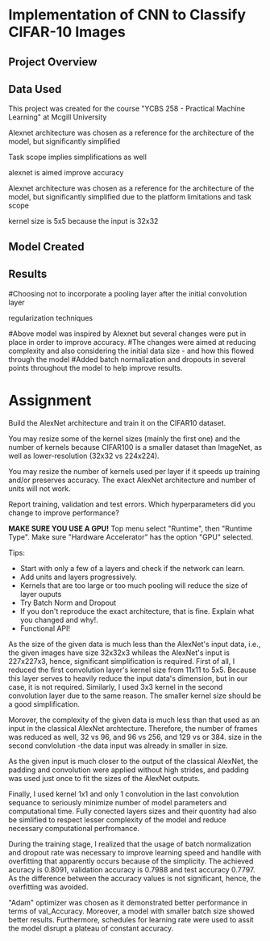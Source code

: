 # Implementation of CNN to Classify CIFAR-10 Images
## Project Overview


## Data Used
This project was created for the course "YCBS 258 - Practical Machine Learning" at Mcgill University

Alexnet architecture was chosen as a reference for the architecture of the model, but significantly simplified

Task scope implies simplifications as well

alexnet is aimed improve accuracy

Alexnet architecture was chosen as a reference for the architecture of the model, but significantly simplified due to the platform limitations and task scope

kernel size is 5x5 because the input is 32x32

## Model Created

## Results



 #Choosing not to incorporate a pooling layer after the initial convolution layer 


regularization techniques

#Above model was inspired by Alexnet but several changes were put in place in order to improve accuracy.
#The changes were aimed at reducing complexity and also considering the initial data size - and how this flowed through the model
#Added batch normalization and dropouts in several points throughout the model to help improve results.


# Assignment
Build the AlexNet architecture and train it on the CIFAR10 dataset.

You may resize some of the kernel sizes (mainly the first one) and the number of kernels because CIFAR100 is a smaller dataset than ImageNet, as well as lower-resolution (32x32 vs 224x224).

You may resize the number of kernels used per layer if it speeds up training and/or preserves accuracy. The exact AlexNet architecture and number of units will not work.

Report training, validation and test errors. Which hyperparameters did you change to improve performance?

**MAKE SURE YOU USE A GPU!** Top menu select "Runtime", then "Runtime Type". Make sure "Hardware Accelerator" has the option "GPU" selected.

Tips:
- Start with only a few of a layers and check if the network can learn.
- Add units and layers progressively.
- Kernels that are too large or too much pooling will reduce the size of layer ouputs
- Try Batch Norm and Dropout
- If you don't reproduce the exact architecture, that is fine. Explain what you changed and why!.
- Functional API!

As the size of the given data is much less than the AlexNet's input data, i.e., the given images have size 32x32x3 whileas the AlexNet's input is 227x227x3, hence, significant simplification is required. First of all, I reduced the first convolution layer's kernel size from 11x11 to 5x5. Because this layer serves to heavily reduce the input data's dimension, but in our case, it is not required. Similarly, I used 3x3 kernel in the second convolution layer due to the same reason. The smaller kernel size should be a good simplification.

Morover, the complexity of the given data is much less than that used as an input in the classical AlexNet archtecture. Therefore, the number of frames was reduced as well, 32 vs 96, and 96 vs 256, and 129 vs or 384. size in the second convlolution -the data input was already in smaller in size.

As the given input is much closer to the output of the classical AlexNet, the padding and convolution were applied without high strides, and padding was used just once to fit the sizes of the AlexNet outputs.

Finally, I used kernel 1x1 and only 1 convolution in the last convolution sequance to seriously minimize number of model parameters and computational time. Fully conected layers sizes and their quontity had also be simlified to respect lesser complexity of the model and reduce necessary computational perfromance.

During the training stage, I realized that the usage of batch normalization and dropout rate was necessary to improve learning speed and handlle with overfitting that apparently occurs because of the simplicity. The achieved acuracy is 0.8091, validation accuracy is 0.7988 and test accuracy 0.7797. As the difference between the accuracy values is not significant, hence, the overfitting was avoided.

"Adam" optimizer was chosen as it demonstrated better performance in terms of val_Accuracy. Moreover, a model with smaller batch size showed better results. Furthermore, schedules for learning rate were used to assit the model disrupt a plateau of constant accuracy.


